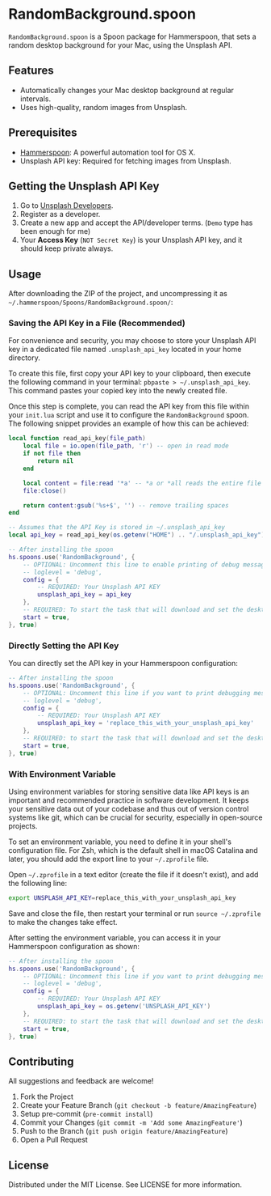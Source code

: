 # RandomBackground.spoon

`RandomBackground.spoon` is a Spoon package for Hammerspoon, that sets a random desktop background for your Mac, using the Unsplash API.

## Features

- Automatically changes your Mac desktop background at regular intervals.
- Uses high-quality, random images from Unsplash.

## Prerequisites

- [Hammerspoon](http://www.hammerspoon.org/): A powerful automation tool for OS X.
- Unsplash API key: Required for fetching images from Unsplash.

## Getting the Unsplash API Key

1. Go to [Unsplash Developers](https://unsplash.com/developers).
2. Register as a developer.
3. Create a new app and accept the API/developer terms. (`Demo` type has been enough for me)
4. Your **Access Key** (`NOT Secret Key`) is your Unsplash API key, and it should keep private always.

## Usage

After downloading the ZIP of the project, and uncompressing it as `~/.hammerspoon/Spoons/RandomBackground.spoon/`:

### Saving the API Key in a File (Recommended)

For convenience and security, you may choose to store your Unsplash API key in a dedicated file named `.unsplash_api_key` located in your home directory.

To create this file, first copy your API key to your clipboard, then execute the following command in your terminal: `pbpaste > ~/.unsplash_api_key`. This command pastes your copied key into the newly created file.

Once this step is complete, you can read the API key from this file within your `init.lua` script and use it to configure the `RandomBackground` spoon. The following snippet provides an example of how this can be achieved:

```lua
local function read_api_key(file_path)
    local file = io.open(file_path, 'r') -- open in read mode
    if not file then
        return nil
    end

    local content = file:read '*a' -- *a or *all reads the entire file
    file:close()

    return content:gsub('%s+$', '') -- remove trailing spaces
end

-- Assumes that the API Key is stored in ~/.unsplash_api_key
local api_key = read_api_key(os.getenv("HOME") .. "/.unsplash_api_key")

-- After installing the spoon
hs.spoons.use('RandomBackground', {
    -- OPTIONAL: Uncomment this line to enable printing of debug messages to the console.
    -- loglevel = 'debug',
    config = {
        -- REQUIRED: Your Unsplash API KEY
        unsplash_api_key = api_key
    },
    -- REQUIRED: To start the task that will download and set the desktop image.
    start = true,
}, true)
```

### Directly Setting the API Key

You can directly set the API key in your Hammerspoon configuration:

```lua
-- After installing the spoon
hs.spoons.use('RandomBackground', {
    -- OPTIONAL: Uncomment this line if you want to print debugging messages in the console.
    -- loglevel = 'debug',
    config = {
        -- REQUIRED: Your Unsplash API KEY
        unsplash_api_key = 'replace_this_with_your_unsplash_api_key'
    },
    -- REQUIRED: to start the task that will download and set the desktop image.
    start = true,
}, true)
```

### With Environment Variable

Using environment variables for storing sensitive data like API keys is an important and recommended practice in software development. It keeps your sensitive data out of your codebase and thus out of version control systems like git, which can be crucial for security, especially in open-source projects.

To set an environment variable, you need to define it in your shell's configuration file. For Zsh, which is the default shell in macOS Catalina and later, you should add the export line to your `~/.zprofile` file.

Open `~/.zprofile` in a text editor (create the file if it doesn't exist), and add the following line:

```sh
export UNSPLASH_API_KEY=replace_this_with_your_unsplash_api_key
```

Save and close the file, then restart your terminal or run `source ~/.zprofile` to make the changes take effect.

After setting the environment variable, you can access it in your Hammerspoon configuration as shown:

```lua
-- After installing the spoon
hs.spoons.use('RandomBackground', {
    -- OPTIONAL: Uncomment this line if you want to print debugging messages in the console.
    -- loglevel = 'debug',
    config = {
        -- REQUIRED: Your Unsplash API KEY
        unsplash_api_key = os.getenv('UNSPLASH_API_KEY')
    },
    -- REQUIRED: to start the task that will download and set the desktop image.
    start = true,
}, true)
```

## Contributing

All suggestions and feedback are welcome!

1. Fork the Project
1. Create your Feature Branch (`git checkout -b feature/AmazingFeature`)
1. Setup pre-commit (`pre-commit install`)
1. Commit your Changes (`git commit -m 'Add some AmazingFeature'`)
1. Push to the Branch (`git push origin feature/AmazingFeature`)
1. Open a Pull Request

## License

Distributed under the MIT License. See LICENSE for more information.
